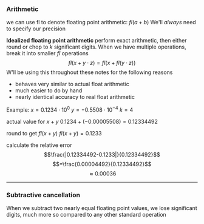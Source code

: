 ### Arithmetic
we can use fl to denote floating point arithmetic: $fl(a+b)$
We'll *always* need to specify our precision

**Idealized floating point arithmetic**
perform exact arithmetic, then either round or chop to $k$ significant digits.
When we have multiple operations, break it into smaller $fl$ operations
$$fl(x + y \cdot{} z)=fl(x+fl(y\cdot{}z))$$
W'll be using this throughout these notes for the following reasons
- behaves very similar to actual float arithmetic
- much easier to do by hand
- nearly identical accuracy to real float arithmetic

Example:
$x=0.1234\cdot10^0$
$y=-0.5508\cdot10^{-4}$
$k=4$

actual value for $x + y$
$0.1234+(-0.00005508)=0.12334492$ 

round to get $fl(x+y)$
$fl(x+y)=0.1233$

calculate the relative error
$$\frac{|0.12334492-0.1233|}{0.12334492}$$
$$=\frac{0.00004492}{0.12334492}$$
$$\approx0.00036$$
___
### Subtractive cancellation
When we subtract two nearly equal floating point values, we lose significant digits, much more so compared to any other standard operation